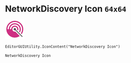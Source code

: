 # NetworkDiscovery Icon `64x64`
<img src="/img/NetworkDiscovery%20Icon.png" width=64 height=64>

``` CSharp
EditorGUIUtility.IconContent("NetworkDiscovery Icon")
```
```
NetworkDiscovery Icon
```
